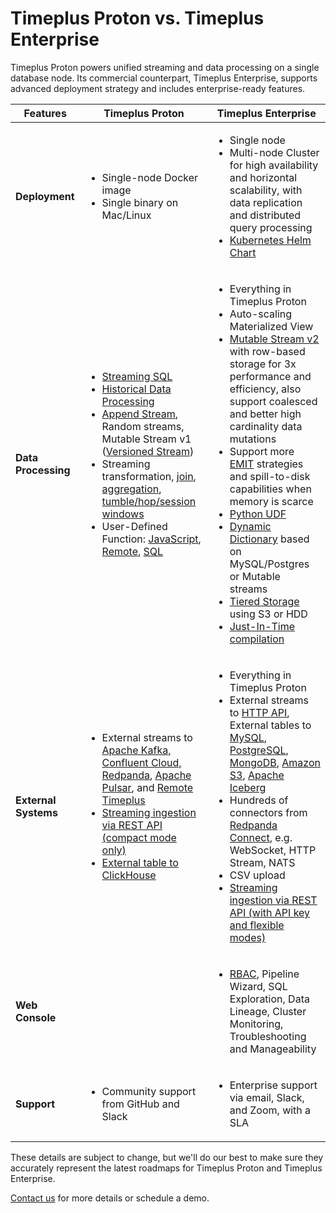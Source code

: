 # Timeplus Proton vs. Timeplus Enterprise

Timeplus Proton powers unified streaming and data processing on a single database node. Its commercial counterpart, Timeplus Enterprise, supports advanced deployment strategy and includes enterprise-ready features.

|          Features                     | **Timeplus Proton**                                                                                                                                                                    | **Timeplus Enterprise**                                                                                                                                                                                                          |
| ----------------------------- | -------------------------------------------------------------------------------------------------------------------------------------------------------------------------------------- | -------------------------------------------------------------------------------------------------------------------------------------------------------------------------------------------------------------------------------- |
| **Deployment**                | <ul><li>Single-node Docker image</li><li>Single binary on Mac/Linux</li></ul>                                                                                                          | <ul><li>Single node</li><li>Multi-node Cluster for high availability and horizontal scalability, with data replication and distributed query processing</li><li>[Kubernetes Helm Chart](/k8s-helm)</li></ul>                                                                               |
| **Data Processing**                | <ul><li>[Streaming SQL](/stream-query)</li><li>[Historical Data Processing](/history)</li><li>[Append Stream](/append-stream), Random streams, Mutable Stream v1 ([Versioned Stream](/versioned-stream))</li><li>Streaming transformation, [join](/joins), [aggregation](/streaming-aggregations), [tumble/hop/session windows](/streaming-windows)</li><li>User-Defined Function: [JavaScript](/js-udf), [Remote](/remote-udf), [SQL](/sql-udf)</li></ul>                                                                                                          | <ul><li>Everything in Timeplus Proton</li><li>Auto-scaling Materialized View</li><li>[Mutable Stream v2](/mutable-stream) with row-based storage for 3x performance and efficiency, also support  coalesced and  better high cardinality data mutations</li><li>Support more [EMIT](/streaming-aggregations#emit) strategies and spill-to-disk capabilities when memory is scarce</li><li>[Python UDF](/py-udf)</li><li>[Dynamic Dictionary](/sql-create-dictionary) based on MySQL/Postgres or Mutable streams</li><li>[Tiered Storage](/tiered-storage) using S3 or HDD</li><li>[Just-In-Time compilation](/jit)</li></ul>                                                                               |
| **External Systems**              | <ul><li>External streams to [Apache Kafka, Confluent Cloud, Redpanda](/kafka-source), [Apache Pulsar](/pulsar-source), and [Remote Timeplus](/timeplus-source)</li><li>[Streaming ingestion via REST API (compact mode only)](/proton-ingest-api)</li><li>[External table to ClickHouse](/proton-clickhouse-external-table)</li></ul> | <ul><li>Everything in Timeplus Proton</li><li>External streams to [HTTP API](/http-external), External tables to [MySQL](/mysql-external-table), [PostgreSQL](/pg-external-table), [MongoDB](/mongo-external), [Amazon S3](/s3-external), [Apache Iceberg](/iceberg) </li><li>Hundreds of connectors from [Redpanda Connect](/redpanda-connect), e.g. WebSocket, HTTP Stream, NATS</li><li>CSV upload</li><li>[Streaming ingestion via REST API (with API key and flexible modes)](/ingest-api)</li></ul> |
| **Web Console**                   |                                                                                                                       | <ul><li>[RBAC](/rbac), Pipeline Wizard, SQL Exploration, Data Lineage, Cluster Monitoring, Troubleshooting and Manageability</li></ul>                                                                                                                                                      |
| **Support**                   | <ul><li>Community support from GitHub and Slack</li></ul>                                                                                                                              | <ul><li>Enterprise support via email, Slack, and Zoom, with a SLA</li></ul>                                                                                                                                                      |

These details are subject to change, but we'll do our best to make sure they accurately represent the latest roadmaps for Timeplus Proton and Timeplus Enterprise.

[Contact us](mailto:info@timeplus.com) for more details or schedule a demo.
